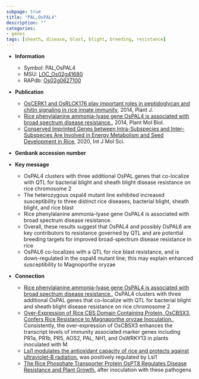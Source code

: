 ```yaml
---
subpage: true
title: "PAL,OsPAL4"
description: ""
categories:
- genes
tags: [sheath, disease, blast, blight, breeding, resistance]
---
```


* **Information**  
    + Symbol: PAL,OsPAL4  
    + MSU: [LOC_Os02g41680](http://rice.plantbiology.msu.edu/cgi-bin/ORF_infopage.cgi?orf=LOC_Os02g41680)  
    + RAPdb: [Os02g0627100](http://rapdb.dna.affrc.go.jp/viewer/gbrowse_details/irgsp1?name=Os02g0627100)  

* **Publication**  
    + [OsCERK1 and OsRLCK176 play important roles in peptidoglycan and chitin signaling in rice innate immunity](http://www.ncbi.nlm.nih.gov/pubmed?term=OsCERK1+and+OsRLCK176+play+important+roles+in+peptidoglycan+and+chitin+signaling+in+rice+innate+immunity%5BTitle%5D), 2014, Plant J.
    + [Rice phenylalanine ammonia-lyase gene OsPAL4 is associated with broad spectrum disease resistance.](http://www.ncbi.nlm.nih.gov/pubmed?term=Rice+phenylalanine+ammonia-lyase+gene+OsPAL4+is+associated+with+broad+spectrum+disease+resistance.%5BTitle%5D), 2014, Plant Mol Biol.
    + [Conserved Imprinted Genes between Intra-Subspecies and Inter-Subspecies Are Involved in Energy Metabolism and Seed Development in Rice](http://www.ncbi.nlm.nih.gov/pubmed?term=Conserved+Imprinted+Genes+between+Intra-Subspecies+and+Inter-Subspecies+Are+Involved+in+Energy+Metabolism+and+Seed+Development+in+Rice%5BTitle%5D), 2020, Int J Mol Sci.

* **Genbank accession number**  

* **Key message**  
    + OsPAL4 clusters with three additional OsPAL genes that co-localize with QTL for bacterial blight and sheath blight disease resistance on rice chromosome 2
    + The heterozygous ospal4 mutant line exhibited increased susceptibility to three distinct rice diseases, bacterial blight, sheath blight, and rice blast
    + Rice phenylalanine ammonia-lyase gene OsPAL4 is associated with broad spectrum disease resistance.
    + Overall, these results suggest that OsPAL4 and possibly OsPAL6 are key contributors to resistance governed by QTL and are potential breeding targets for improved broad-spectrum disease resistance in rice
    + OsPAL6 co-localizes with a QTL for rice blast resistance, and is down-regulated in the ospal4 mutant line; this may explain enhanced susceptibility to Magnoporthe oryzae

* **Connection**  
    + [Rice phenylalanine ammonia-lyase gene OsPAL4 is associated with broad spectrum disease resistance.](http://www.ncbi.nlm.nih.gov/pubmed?term=Rice+phenylalanine+ammonia-lyase+gene+OsPAL4+is+associated+with+broad+spectrum+disease+resistance.%5BTitle%5D), OsPAL4 clusters with three additional OsPAL genes that co-localize with QTL for bacterial blight and sheath blight disease resistance on rice chromosome 2
    + [Over-Expression of Rice CBS Domain Containing Protein, OsCBSX3, Confers Rice Resistance to Magnaporthe oryzae Inoculation.](http://www.ncbi.nlm.nih.gov/pubmed?term=Over-Expression+of+Rice+CBS+Domain+Containing+Protein,+OsCBSX3,+Confers+Rice+Resistance+to+Magnaporthe+oryzae+Inoculation.%5BTitle%5D), Consistently, the over-expression of OsCBSX3 enhances the transcript levels of immunity associated marker genes including PR1a, PR1b, PR5, AOS2, PAL, NH1, and OsWRKY13 in plants inoculated with M
    + [Lsi1 modulates the antioxidant capacity of rice and protects against ultraviolet-B radiation.](Os02g0626400) was positively regulated by Lsi1
    + [The Rice Phosphate Transporter Protein OsPT8 Regulates Disease Resistance and Plant Growth.](OsPT8-OX) after inoculation with these pathogens



